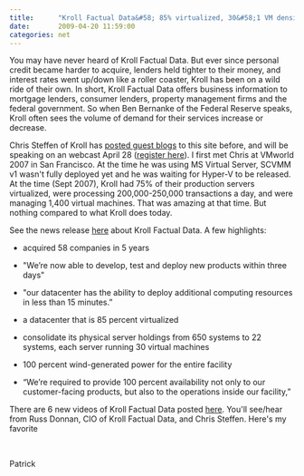 ```yaml
---
title:      "Kroll Factual Data&#58; 85% virtualized, 30&#58;1 VM density"
date:       2009-04-20 11:59:00
categories: net
---
```

You may have never heard of Kroll Factual Data. But ever since personal credit became harder to acquire, lenders held tighter to their money, and interest rates went up/down like a roller coaster, Kroll has been on a wild ride of their own. In short, Kroll Factual Data offers business information to mortgage lenders, consumer lenders, property management firms and the federal government. So when Ben Bernanke of the Federal Reserve speaks, Kroll often sees the volume of demand for their services increase or decrease.

Chris Steffen of Kroll has [posted guest blogs](http://blogs.technet.com/virtualization/archive/2009/02/04/guest-post-the-green-benefits-we-ve-experienced-with-a-virtualized-data-center.aspx "Chris Steffen blog") to this site before, and will be speaking on an webcast April 28 ([register here](http://www2.eventsvc.com/academylive/register/c9fee1c9-b5ce-4349-a3f6-82858e358aa5 "Webcast reg page")). I first met Chris at VMworld 2007 in San Francisco. At the time he was using MS Virtual Server, SCVMM v1 wasn't fully deployed yet and he was waiting for Hyper-V to be released. At the time (Sept 2007), Kroll had 75% of their production servers virtualized, were processing 200,000-250,000 transactions a day, and were managing 1,400 virtual machines. That was amazing at that time. But nothing compared to what Kroll does today.

See the news release [here](http://www.microsoft.com/Presspass/press/2009/apr09/04-20KrollGreenPR.mspx "MSFT news release") about Kroll Factual Data. A few highlights:

  * acquired 58 companies in 5 years 

  * "We’re now able to develop, test and deploy new products within three days"

  * "our datacenter has the ability to deploy additional computing resources in less than 15 minutes.”

  * a datacenter that is 85 percent virtualized

  * consolidate its physical server holdings from 650 systems to 22 systems, each server running 30 virtual machines

  * 100 percent wind-generated power for the entire facility

  * “We’re required to provide 100 percent availability not only to our customer-facing products, but also to the operations inside our facility,”




There are 6 new videos of Kroll Factual Data posted [here](http://www.microsoft.com/infrastructure/casestudies/casestudy.mspx "Core Infrastructure website for videos"). You'll see/hear from Russ Donnan, CIO of Kroll Factual Data, and Chris Steffen. Here's my favorite

 

Patrick
